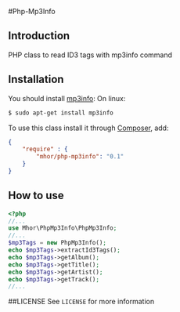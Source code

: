 #Php-Mp3Info

## Introduction
PHP class to read ID3 tags with mp3info command

## Installation

You should install [mp3info](http://manpages.ubuntu.com/manpages/gutsy/man1/mp3info.1.html):
On linux:
```bash
$ sudo apt-get install mp3info
```

To use this class install it through [Composer](https://getcomposer.org/), add:
```json
{
    "require" : {
        "mhor/php-mp3info": "0.1"
    }
}
```

## How to use
```php
<?php
//...
use Mhor\PhpMp3Info\PhpMp3Info;
//...
$mp3Tags = new PhpMp3Info();
echo $mp3Tags->extractId3Tags();
echo $mp3Tags->getAlbum();
echo $mp3Tags->getTitle();
echo $mp3Tags->getArtist();
echo $mp3Tags->getTrack();
//...
```

##LICENSE
See `LICENSE` for more information



